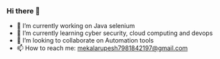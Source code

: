 ### Hi there 👋

<!--
**rupesh4950/rupesh4950** is a ✨ _special_ ✨ repository because its `README.md` (this file) appears on your GitHub profile.
-->


- 🔭 I’m currently working on Java selenium
- 🌱 I’m currently learning cyber security, cloud computing and devops
- 👯 I’m looking to collaborate on  Automation tools
- 📫 How to reach me: mekalarupesh7981842197@gmail.com

